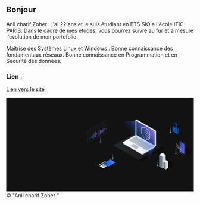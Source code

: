 
## Bonjour
Anil charif Zoher , j'ai 22 ans et je suis étudiant en BTS SIO a l'école ITIC PARIS. Dans le cadre de mes etudes, vous pourrez suivre au fur et a mesure l'evolution de mon portefolio.

Maitrise des Systèmes
Linux et Windows .
Bonne connaissance des
fondamentaux réseaux.
Bonne connaissance en
Programmation et en
Sécurité des données.

 ### Lien :
[Lien vers le site](https://anilcharif.github.io/Portfolio-Zoher-BTS/)


![Portfolio](./asset/images_menu/accueil.gif)
 &copy; "Anil charif Zoher "